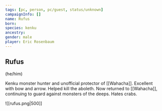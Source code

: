 ```yaml
---
tags: [pc, person, pc/guest, status/unknown]
campaignInfo: []
name: Rufus
born:
species: kenku
ancestry:
gender: male
player: Eric Rosenbaum
---
```

## Rufus
(he/him)

Kenku monster hunter and unofficial protector of [[Wahacha]]. Excellent with bow and arrow. Helped kill the aboleth. Now returned to [[Wahacha]], continuing to guard against monsters of the deeps. Hates crabs. 

![[rufus.png|500]]